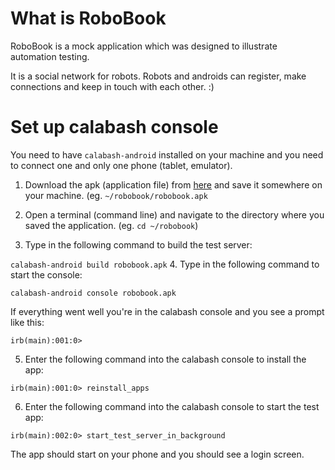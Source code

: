 # What is RoboBook

RoboBook is a mock application which was designed to illustrate automation testing.

It is a social network for robots. Robots and androids can register, make connections and keep in touch with each other. :)

# Set up calabash console

You need to have `calabash-android` installed on your machine and you need to connect one and only one phone (tablet, emulator).

1. Download the apk (application file) from [here](https://github.com/balazsbalazs/robobook/releases/download/v1.0/robobook.apk) and save it somewhere on your machine. (eg. `~/robobook/robobook.apk`

2. Open a terminal (command line) and navigate to the directory where you saved the application. (eg. `cd ~/robobook`)

3. Type in the following command to build the test server:

  ```calabash-android build robobook.apk```
4. Type in the following command to start the console:

  ```calabash-android console robobook.apk```
  
  If everything went well you're in the calabash console and you see a prompt like this:
  
  ```irb(main):001:0>```

5. Enter the following command into the calabash console to install the app:

  ```irb(main):001:0> reinstall_apps```

6. Enter the following command into the calabash console to start the test app:

  ```irb(main):002:0> start_test_server_in_background```

  The app should start on your phone and you should see a login screen.

